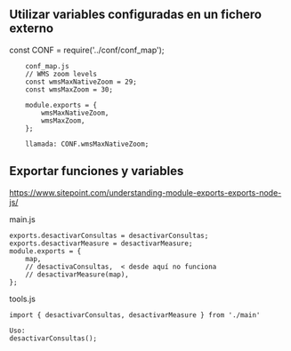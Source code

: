 ## Utilizar variables configuradas en un fichero externo

const CONF = require('../conf/conf_map');

        conf_map.js
        // WMS zoom levels
        const wmsMaxNativeZoom = 29;
        const wmsMaxZoom = 30;

        module.exports = {
            wmsMaxNativeZoom,
            wmsMaxZoom,
        };

        llamada: CONF.wmsMaxNativeZoom;


## Exportar funciones y variables
https://www.sitepoint.com/understanding-module-exports-exports-node-js/

main.js

    exports.desactivarConsultas = desactivarConsultas;
    exports.desactivarMeasure = desactivarMeasure;
    module.exports = {
        map,
        // desactivaConsultas,  < desde aquí no funciona
        // desactivarMeasure(map),
    };
    
    
tools.js

    import { desactivarConsultas, desactivarMeasure } from './main'
    
    Uso: 
    desactivarConsultas();
